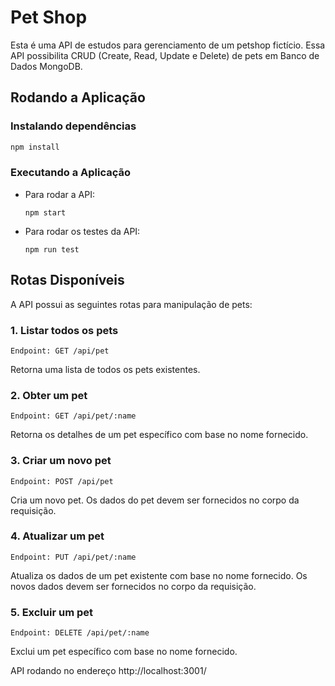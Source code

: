 # Pet Shop

Esta é uma API de estudos para gerenciamento de um petshop fictício. Essa API possibilita CRUD (Create, Read, Update e Delete) de pets em Banco de Dados MongoDB.

## Rodando a Aplicação

### Instalando dependências

```bash
npm install 
``` 

### Executando a Aplicação

* Para rodar a API:

  ```
  npm start
  ```

* Para rodar os testes da API:

  ```
  npm run test
  ```


## Rotas Disponíveis

A API possui as seguintes rotas para manipulação de pets:

### 1. Listar todos os pets

```
Endpoint: GET /api/pet
```

Retorna uma lista de todos os pets existentes.

### 2. Obter um pet

```
Endpoint: GET /api/pet/:name
```

Retorna os detalhes de um pet específico com base no nome fornecido.

### 3. Criar um novo pet

```
Endpoint: POST /api/pet
```

Cria um novo pet. Os dados do pet devem ser fornecidos no corpo da requisição.

### 4. Atualizar um pet

```
Endpoint: PUT /api/pet/:name
```

Atualiza os dados de um pet existente com base no nome fornecido. Os novos dados devem ser fornecidos no corpo da requisição.

### 5. Excluir um pet

```
Endpoint: DELETE /api/pet/:name
```

Exclui um pet específico com base no nome fornecido.

API rodando no endereço http://localhost:3001/
